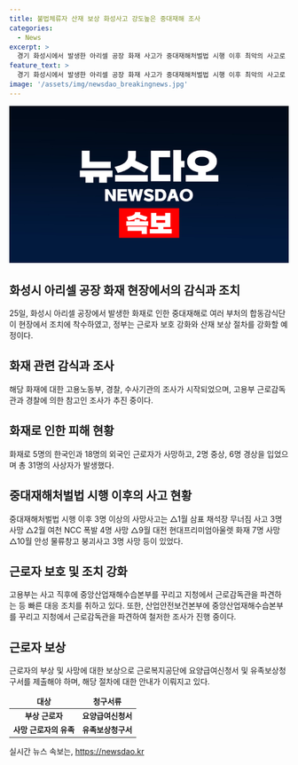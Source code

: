 ```yaml
---
title: 불법체류자 산재 보상 화성사고 강도높은 중대재해 조사
categories:
  - News
excerpt: >
  경기 화성시에서 발생한 아리셀 공장 화재 사고가 중대재해처벌법 시행 이후 최악의 사고로 기록될 전망이다. 5명의 근로자가 사망하고, 2명이 중상을 입었으며, 6명이 경상을 입었다. 해당 사업장은 50여명의 상시근로자가 있는 곳으로, 고용부는 사고 발생 후 즉각 대응하여 산업안전보건본부에 중앙산업재해수습본부를 꾸리고 근로감독관을 파견하기로 했다. 고용부는 산업안전 보건본부에서 근로감독관을 파견하는 등 즉각 대응에 나서고 있으며, 해당 사고 관련 근로자의 자료가 제출되거나 요양급여신청서와 유족보상청구서가 접수된 것은 없다고 밝혔다. 사상자 대다수가 외국인으로 알려져 산재 보상과 장례 절차가 진행 중에 있다. 화재 원인을 철저히 규명하여 책임 소재를 분명히 할 것을 강조하며, 관계 당국은 현장 감식과 사업장 관계자 등에 대한 조사를 가용한 수단을 총동원하여 최대한 신속하게 진행하기를 바란다고 밝혔다.
feature_text: >
  경기 화성시에서 발생한 아리셀 공장 화재 사고가 중대재해처벌법 시행 이후 최악의 사고로 기록될 전망이다. 5명의 근로자가 사망하고, 2명이 중상을 입었으며, 6명이 경상을 입었다. 해당 사업장은 50여명의 상시근로자가 있는 곳으로, 고용부는 사고 발생 후 즉각 대응하여 산업안전보건본부에 중앙산업재해수습본부를 꾸리고 근로감독관을 파견하기로 했다. 고용부는 산업안전 보건본부에서 근로감독관을 파견하는 등 즉각 대응에 나서고 있으며, 해당 사고 관련 근로자의 자료가 제출되거나 요양급여신청서와 유족보상청구서가 접수된 것은 없다고 밝혔다. 사상자 대다수가 외국인으로 알려져 산재 보상과 장례 절차가 진행 중에 있다. 화재 원인을 철저히 규명하여 책임 소재를 분명히 할 것을 강조하며, 관계 당국은 현장 감식과 사업장 관계자 등에 대한 조사를 가용한 수단을 총동원하여 최대한 신속하게 진행하기를 바란다고 밝혔다.
image: '/assets/img/newsdao_breakingnews.jpg'
---
```


<p><img src="/assets/img/newsdao_breakingnews.jpg" alt="koreaapp 속보" /></p>

<h2 data-ke-size="size26">화성시 아리셀 공장 화재 현장에서의 감식과 조치</h2>

<p data-ke-size="size16">25일, 화성시 아리셀 공장에서 발생한 화재로 인한 중대재해로 여러 부처의 합동감식단이 현장에서 조치에 착수하였고, 정부는 근로자 보호 강화와 산재 보상 절차를 강화할 예정이다.</p>

<h2 data-ke-size="size26">화재 관련 감식과 조사</h2>

<p data-ke-size="size16">해당 화재에 대한 고용노동부, 경찰, 수사기관의 조사가 시작되었으며, 고용부 근로감독관과 경찰에 의한 참고인 조사가 추진 중이다.</p>

<h2 data-ke-size="size26">화재로 인한 피해 현황</h2>

<p data-ke-size="size16">화재로 5명의 한국인과 18명의 외국인 근로자가 사망하고, 2명 중상, 6명 경상을 입었으며 총 31명의 사상자가 발생했다.</p>

<h2 data-ke-size="size26">중대재해처벌법 시행 이후의 사고 현황</h2>

<p data-ke-size="size16">중대재해처벌법 시행 이후 3명 이상의 사망사고는 △1월 삼표 채석장 무너짐 사고 3명 사망 △2월 여천 NCC 폭발 4명 사망 △9월 대전 현대프리미엄아울렛 화재 7명 사망 △10월 안성 물류창고 붕괴사고 3명 사망 등이 있었다.</p>

<h2 data-ke-size="size26">근로자 보호 및 조치 강화</h2>

<p data-ke-size="size16">고용부는 사고 직후에 중앙산업재해수습본부를 꾸리고 지청에서 근로감독관을 파견하는 등 빠른 대응 조치를 취하고 있다. 또한, 산업안전보건본부에 중앙산업재해수습본부를 꾸리고 지청에서 근로감독관을 파견하여 철저한 조사가 진행 중이다.</p>

<h2 data-ke-size="size26">근로자 보상</h2>

<p data-ke-size="size16">근로자의 부상 및 사망에 대한 보상으로 근로복지공단에 요양급여신청서 및 유족보상청구서를 제출해야 하며, 해당 절차에 대한 안내가 이뤄지고 있다.</p>

<table>
    <thead>
        <tr>
            <td style="text-align: center; height: 17px;"><b>대상</b></td>
            <td style="text-align: center; height: 17px;"><b>청구서류</b></td>
        </tr>
    </thead>
    <tbody>
        <tr>
            <td style="text-align: center; height: 17px;"><b>부상 근로자</b></td>
            <td style="text-align: center; height: 17px;"><b>요양급여신청서</b></td>
        </tr>
        <tr>
            <td style="text-align: center; height: 17px;"><b>사망 근로자의 유족</b></td>
            <td style="text-align: center; height: 17px;"><b>유족보상청구서</b></td>
        </tr>
    </tbody>
</table>
실시간 뉴스 속보는, <a href="https://newsdao.kr" rel="dofollow">https://newsdao.kr</a>


